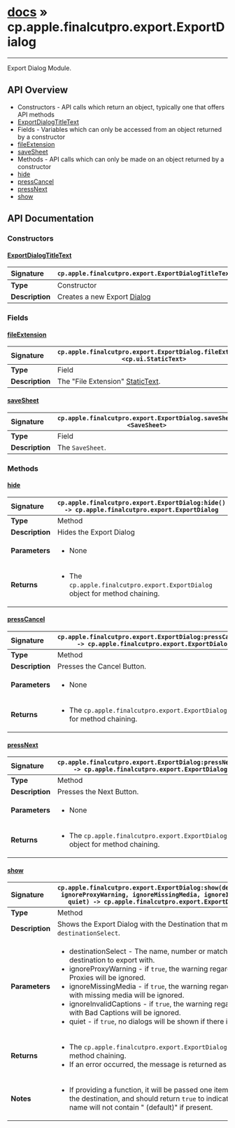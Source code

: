 # [docs](index.md) » cp.apple.finalcutpro.export.ExportDialog
---

Export Dialog Module.

## API Overview
* Constructors - API calls which return an object, typically one that offers API methods
 * [ExportDialogTitleText](#exportdialogtitletext)
* Fields - Variables which can only be accessed from an object returned by a constructor
 * [fileExtension](#fileextension)
 * [saveSheet](#savesheet)
* Methods - API calls which can only be made on an object returned by a constructor
 * [hide](#hide)
 * [pressCancel](#presscancel)
 * [pressNext](#pressnext)
 * [show](#show)

## API Documentation

### Constructors

#### [ExportDialogTitleText](#exportdialogtitletext)
| <span style="float: left;">**Signature**</span> | <span style="float: left;">`cp.apple.finalcutpro.export.ExportDialogTitleText(parent)` </span>                                                          |
| -----------------------------------------------------|---------------------------------------------------------------------------------------------------------|
| **Type**                                             | Constructor |
| **Description**                                      | Creates a new Export [Dialog](cp.ui.Dialog.md) |

### Fields

#### [fileExtension](#fileextension)
| <span style="float: left;">**Signature**</span> | <span style="float: left;">`cp.apple.finalcutpro.export.ExportDialog.fileExtension <cp.ui.StaticText>` </span>                                                          |
| -----------------------------------------------------|---------------------------------------------------------------------------------------------------------|
| **Type**                                             | Field |
| **Description**                                      | The "File Extension" [StaticText](cp.ui.StaticText.md). |

#### [saveSheet](#savesheet)
| <span style="float: left;">**Signature**</span> | <span style="float: left;">`cp.apple.finalcutpro.export.ExportDialog.saveSheet <SaveSheet>` </span>                                                          |
| -----------------------------------------------------|---------------------------------------------------------------------------------------------------------|
| **Type**                                             | Field |
| **Description**                                      | The `SaveSheet`. |

### Methods

#### [hide](#hide)
| <span style="float: left;">**Signature**</span> | <span style="float: left;">`cp.apple.finalcutpro.export.ExportDialog:hide() -> cp.apple.finalcutpro.export.ExportDialog` </span>                                                          |
| -----------------------------------------------------|---------------------------------------------------------------------------------------------------------|
| **Type**                                             | Method |
| **Description**                                      | Hides the Export Dialog |
| **Parameters**                                       | <ul><li>None</li></ul> |
| **Returns**                                          | <ul><li>The <code>cp.apple.finalcutpro.export.ExportDialog</code> object for method chaining.</li></ul> |

#### [pressCancel](#presscancel)
| <span style="float: left;">**Signature**</span> | <span style="float: left;">`cp.apple.finalcutpro.export.ExportDialog:pressCancel() -> cp.apple.finalcutpro.export.ExportDialog` </span>                                                          |
| -----------------------------------------------------|---------------------------------------------------------------------------------------------------------|
| **Type**                                             | Method |
| **Description**                                      | Presses the Cancel Button. |
| **Parameters**                                       | <ul><li>None</li></ul> |
| **Returns**                                          | <ul><li>The <code>cp.apple.finalcutpro.export.ExportDialog</code> object for method chaining.</li></ul> |

#### [pressNext](#pressnext)
| <span style="float: left;">**Signature**</span> | <span style="float: left;">`cp.apple.finalcutpro.export.ExportDialog:pressNext() -> cp.apple.finalcutpro.export.ExportDialog` </span>                                                          |
| -----------------------------------------------------|---------------------------------------------------------------------------------------------------------|
| **Type**                                             | Method |
| **Description**                                      | Presses the Next Button. |
| **Parameters**                                       | <ul><li>None</li></ul> |
| **Returns**                                          | <ul><li>The <code>cp.apple.finalcutpro.export.ExportDialog</code> object for method chaining.</li></ul> |

#### [show](#show)
| <span style="float: left;">**Signature**</span> | <span style="float: left;">`cp.apple.finalcutpro.export.ExportDialog:show(destinationSelect, ignoreProxyWarning, ignoreMissingMedia, ignoreInvalidCaptions, quiet) -> cp.apple.finalcutpro.export.ExportDialog, string` </span>                                                          |
| -----------------------------------------------------|---------------------------------------------------------------------------------------------------------|
| **Type**                                             | Method |
| **Description**                                      | Shows the Export Dialog with the Destination that matches the `destinationSelect`. |
| **Parameters**                                       | <ul><li>destinationSelect        - The name, number or match function of the destination to export with.</li><li>ignoreProxyWarning       - if <code>true</code>, the warning regarding exporting Proxies will be ignored.</li><li>ignoreMissingMedia       - if <code>true</code>, the warning regarding exporting with missing media will be ignored.</li><li>ignoreInvalidCaptions    - if <code>true</code>, the warning regarding exporting with Bad Captions will be ignored.</li><li>quiet                    - if <code>true</code>, no dialogs will be shown if there is an error.</li></ul> |
| **Returns**                                          | <ul><li>The <code>cp.apple.finalcutpro.export.ExportDialog</code> object for method chaining.</li><li>If an error occurred, the message is returned as the second value</li></ul> |
| **Notes**                                            | <ul><li>If providing a function, it will be passed one item - the name of the destination, and should return <code>true</code> to indicate a match. The name will not contain " (default)" if present.</li></ul> |

